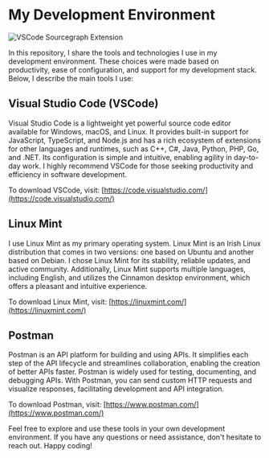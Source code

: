 # My Development Environment

![VSCode Sourcegraph Extension](https://sourcegraphstatic.com/blog/vs-code-extension/sourcegraph-vs-code-extension.png)

In this repository, I share the tools and technologies I use in my development environment. These choices were made based on productivity, ease of configuration, and support for my development stack. Below, I describe the main tools I use:

## Visual Studio Code (VSCode)
Visual Studio Code is a lightweight yet powerful source code editor available for Windows, macOS, and Linux. It provides built-in support for JavaScript, TypeScript, and Node.js and has a rich ecosystem of extensions for other languages and runtimes, such as C++, C#, Java, Python, PHP, Go, and .NET. Its configuration is simple and intuitive, enabling agility in day-to-day work. I highly recommend VSCode for those seeking productivity and efficiency in software development.

To download VSCode, visit: [https://code.visualstudio.com/](https://code.visualstudio.com/)

## Linux Mint
I use Linux Mint as my primary operating system. Linux Mint is an Irish Linux distribution that comes in two versions: one based on Ubuntu and another based on Debian. I chose Linux Mint for its stability, reliable updates, and active community. Additionally, Linux Mint supports multiple languages, including English, and utilizes the Cinnamon desktop environment, which offers a pleasant and intuitive experience.

To download Linux Mint, visit: [https://linuxmint.com/](https://linuxmint.com/)

## Postman
Postman is an API platform for building and using APIs. It simplifies each step of the API lifecycle and streamlines collaboration, enabling the creation of better APIs faster. Postman is widely used for testing, documenting, and debugging APIs. With Postman, you can send custom HTTP requests and visualize responses, facilitating development and API integration.

To download Postman, visit: [https://www.postman.com/](https://www.postman.com/)

Feel free to explore and use these tools in your own development environment. If you have any questions or need assistance, don't hesitate to reach out. Happy coding!
